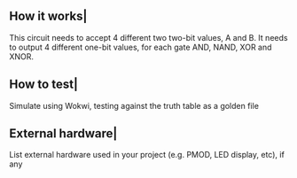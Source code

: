 <!---

This file is used to generate your project datasheet. Please fill in the information below and delete any unused
sections.

You can also include images in this folder and reference them in the markdown. Each image must be less than
512 kb in size, and the combined size of all images must be less than 1 MB.
-->

## How it works|

This circuit needs to accept 4 different two two-bit values, A and B. It needs to output 4 different one-bit values, for each gate AND, NAND, XOR and XNOR.

## How to test|

Simulate using Wokwi, testing against the truth table as a golden file

## External hardware|

List external hardware used in your project (e.g. PMOD, LED display, etc), if any
